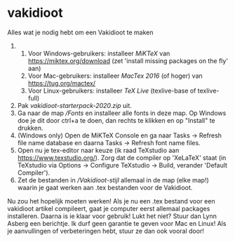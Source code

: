 # vakidioot
Alles wat je nodig hebt om een Vakidioot te maken

1. 1. Voor Windows-gebruikers: installeer *MiKTeX* van https://miktex.org/download (zet 'install missing packages on the fly' aan)
   2. Voor Mac-gebruikers: installeer *MacTex 2016* (of hoger) van https://tug.org/mactex/
   3. Voor Linux-gebruikers: installeer *TeX Live* (texlive-base of texlive-full)
2. Pak *vakidioot-starterpack-2020.zip* uit.
3. Ga naar de map */Fonts* en installeer alle fonts in deze map. Op Windows doe je dit door ctrl+a te doen, dan rechts te klikken en op "Install" te drukken.
4. (Windows only) Open de MiKTeX Console en ga naar Tasks -> Refresh file name database en daarna Tasks -> Refresh font name files.
5. Open nu je tex-editor naar keuze (ik raad TeXstudio aan https://www.texstudio.org/). Zorg dat de compiler op 'XeLaTeX' staat (in TeXstudio via Options -> Configure TeXstudio -> Build, verander 'Default Compiler').
6. Zet de bestanden in */Vakidioot-stijl* allemaal in de map (elke map!) waarin je gaat werken aan .tex bestanden voor de Vakidioot.

Nu zou het hopelijk moeten werken! Als je nu een .tex bestand voor een vakidioot artikel compileert, gaat je computer eerst allemaal packages installeren. Daarna is ie klaar voor gebruik! Lukt het niet? Stuur dan Lynn Asberg een berichtje.  Ik durf geen garantie te geven voor Mac en Linux! Als je aanvullingen of verbeteringen hebt, stuur ze dan ook vooral door!
